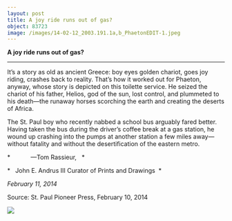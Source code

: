 ```yaml
---
layout: post
title: A joy ride runs out of gas?
object: 83723
image: /images/14-02-12_2003.191.1a,b_PhaetonEDIT-1.jpeg
---
```

**A joy ride runs out of gas?**

****

It’s a story as old as ancient Greece: boy eyes golden chariot, goes joy riding, crashes back to reality. That’s how it worked out for Phaeton, anyway, whose story is depicted on this toilette service. He seized the chariot of his father, Helios, god of the sun, lost control, and plummeted to his death—the runaway horses scorching the earth and creating the deserts of Africa. 

The St. Paul boy who recently nabbed a school bus arguably fared better. Having taken the bus during the driver’s coffee break at a gas station, he wound up crashing into the pumps at another station a few miles away—without fatality and without the desertification of the eastern metro. 

*            —Tom Rassieur,   *

*   John E. Andrus III Curator of Prints and Drawings  *

*February 11, 2014*

Source: St. Paul Pioneer Press, February 10, 2014

![]({{siteurl.base}}/images/14-02-12_2003.191.1a,b_PhaetonEDIT-1.jpeg)
